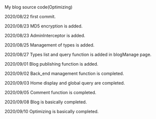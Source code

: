 My blog source code(Optimizing)


2020/08/22 first commit.

2020/08/23 MD5 encryption is added.

2020/08/23 AdminInterceptor is added.

2020/08/25 Management of types is added.

2020/08/27 Types list and query function is added in blogManage page.

2020/09/01 Blog publishing function is added.

2020/09/02 Back_end management function is completed.

2020/09/03 Home display and global query are completed.

2020/09/05 Comment function is completed.

2020/09/08 Blog is basically completed.

2020/09/10 Optimizing is basically completed.
